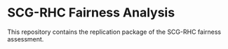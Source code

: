 # SCG-RHC Fairness Analysis

This repository contains the replication package of the SCG-RHC fairness assessment.
